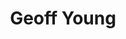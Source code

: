 ---
layout: default
tag: KY
title: Geoff Young
image: http://www.gannett-cdn.com/-mm-/a2f59ff1d76723d91a572c7a25b391e512e14e48/c=0-0-534-400&r=x404&c=534x401/local/-/media/DesMoines/2015/04/07/B9316893865Z.1_20150407144453_000_G80AEK2PC.1-0.jpg
district: 6
party: Democrat
seat: House
website: https://www.facebook.com/geoffrey.m.young.9
donate: https://secure.actblue.com/contribute/page/sdgeoffyoung
---